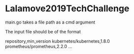 # Lalamove2019TechChallenge

main.go takes a file path as a cmd argument

The input file should be of the format 

repository,min_version
kubernetes/kubernetes,1.8.0
prometheus/prometheus,2.2.0
...


